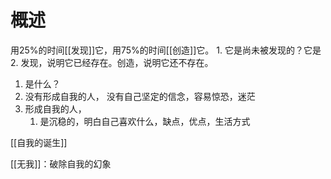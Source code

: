 # 概述
用25%的时间[[发现]]它，用75%的时间[[创造]]它。
	1. 它是尚未被发现的？它是
	2. 发现，说明它已经存在。创造，说明它还不存在。

1. 是什么？
2. 没有形成自我的人，
	没有自己坚定的信念，容易惊恐，迷茫
3. 形成自我的人，
	1. 是沉稳的，明白自己喜欢什么，缺点，优点，生活方式

[[自我的诞生]] 

[[无我]]：破除自我的幻象